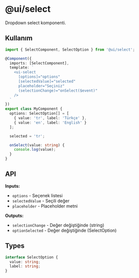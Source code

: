 # @ui/select

Dropdown select komponenti.

## Kullanım

```typescript
import { SelectComponent, SelectOption } from '@ui/select';

@Component({
  imports: [SelectComponent],
  template: `
    <ui-select
      [options]="options"
      [selectedValue]="selected"
      placeholder="Seçiniz"
      (selectionChange)="onSelect($event)"
    />
  `
})
export class MyComponent {
  options: SelectOption[] = [
    { value: 'tr', label: 'Türkçe' },
    { value: 'en', label: 'English' }
  ];

  selected = 'tr';

  onSelect(value: string) {
    console.log(value);
  }
}
```

## API

**Inputs:**

- `options` - Seçenek listesi
- `selectedValue` - Seçili değer
- `placeholder` - Placeholder metni

**Outputs:**

- `selectionChange` - Değer değiştiğinde (string)
- `optionSelected` - Değer değiştiğinde (SelectOption)

## Types

```typescript
interface SelectOption {
  value: string;
  label: string;
}
```
